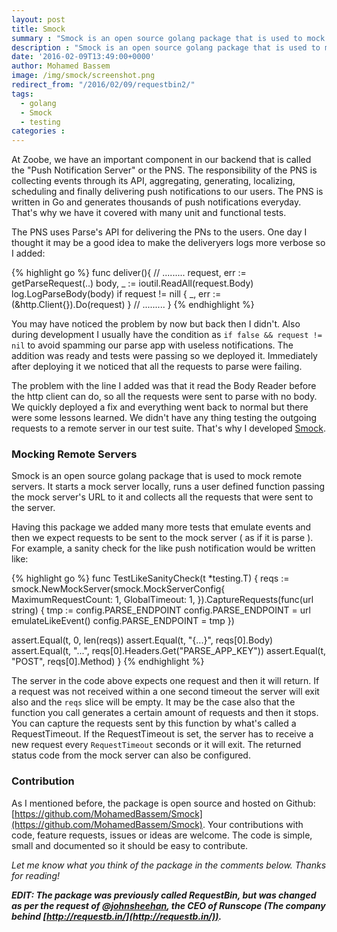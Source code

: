 ```yaml
---
layout: post
title: Smock
summary : "Smock is an open source golang package that is used to mock remote servers. It starts a mock server locally, runs a user defined function passing the mock server's URL to it and collects all the requests that were sent to the server."
description : "Smock is an open source golang package that is used to mock remote servers. It starts a mock server locally, runs a user defined function passing the mock server's URL to it and collects all the requests that were sent to the server."
date: '2016-02-09T13:49:00+0000'
author: Mohamed Bassem
image: /img/smock/screenshot.png
redirect_from: "/2016/02/09/requestbin2/"
tags:
  - golang
  - Smock
  - testing
categories :
---
```


At Zoobe, we have an important component in our backend that is called the "Push Notification Server" or the PNS. The responsibility of the PNS is collecting events through its API, aggregating, generating, localizing, scheduling and finally delivering push notifications to our users. The PNS is written in Go and generates thousands of push notifications everyday. That's why we have it covered with many unit and functional tests.

The PNS uses Parse's API for delivering the PNs to the users. One day I thought it may be a good idea to make the deliveryers logs more verbose so I added:

{% highlight go %}
func deliver(){
  // .........
  request, err := getParseRequest(..)
  body, _ := ioutil.ReadAll(request.Body)
  log.LogParseBody(body)
  if request != nill {
    _, err := (&http.Client{}).Do(request)
  }
  // .........
}
{% endhighlight %}

You may have noticed the problem by now but back then I didn't. Also during development I usually have the condition as `if false && request != nil` to avoid spamming our parse app with useless notifications. The addition was ready and tests were passing so we deployed it. Immediately after deploying it we noticed that all the requests to parse were failing.

The problem with the line I added was that it read the Body Reader before the http client can do, so all the requests were sent to parse with no body. We quickly deployed a fix and everything went back to normal but there were some lessons learned. We didn't have any thing testing the outgoing requests to a remote server in our test suite. That's why I developed [Smock](https://github.com/MohamedBassem/Smock).

### Mocking Remote Servers

Smock is an open source golang package that is used to mock remote servers. It starts a mock server locally, runs a user defined function passing the mock server's URL to it and collects all the requests that were sent to the server.

Having this package we added many more tests that emulate events and then we expect requests to be sent to the mock server ( as if it is parse ). For example, a sanity check for the like push notification would be written like:


{% highlight go %}
func TestLikeSanityCheck(t *testing.T) {
  reqs := smock.NewMockServer(smock.MockServerConfig{
    MaximumRequestCount: 1,
    GlobalTimeout: 1,
  }).CaptureRequests(func(url string) {
    tmp := config.PARSE_ENDPOINT
    config.PARSE_ENDPOINT = url
    emulateLikeEvent()
    config.PARSE_ENDPOINT = tmp
  })

  assert.Equal(t, 0, len(reqs))
  assert.Equal(t, "{...}", reqs[0].Body)
  assert.Equal(t, "...", reqs[0].Headers.Get("PARSE_APP_KEY"))
  assert.Equal(t, "POST", reqs[0].Method)
}
{% endhighlight %}

The server in the code above expects one request and then it will return. If a request was not received within a one second timeout the server will exit also and the `reqs` slice will be empty. It may be the case also that the function you call generates a certain amount of requests and then it stops. You can capture the requests sent by this function by what's called a RequestTimeout. If the RequestTimeout is set, the server has to receive a new request every `RequestTimeout` seconds or it will exit. The returned status code from the mock server can also be configured.

### Contribution

As I mentioned before, the package is open source and hosted on Github: [https://github.com/MohamedBassem/Smock](https://github.com/MohamedBassem/Smock). Your contributions with code, feature requests, issues or ideas are welcome. The code is simple, small and documented so it should be easy to contribute.

*Let me know what you think of the package in the comments below. Thanks for reading!*

***EDIT: The package was previously called RequestBin, but was changed as per the request of [@johnsheehan](https://twitter.com/johnsheehan), the CEO of Runscope (The company behind [http://requestb.in/](http://requestb.in/)).***
